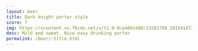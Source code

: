 ```yaml
---
layout: beer
title: Dark knight porter style
score: 7
img: https://scontent.xx.fbcdn.net/v/t1.0-0/p480x480/13263768_10154147277768745_7051226245324032886_n.jpg?oh=ece2559516a49abd39b73bfad9a10cc6&oe=587ECA06
desc: Mild and sweet. Nice easy drinking porter
permalink: /beer/:title.html
---
```

